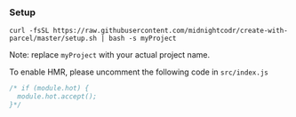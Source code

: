 ### Setup ###
```
curl -fsSL https://raw.githubusercontent.com/midnightcodr/create-with-parcel/master/setup.sh | bash -s myProject
```

Note: replace `myProject` with your actual project name.

To enable HMR, please uncomment the following code in `src/index.js`

```javascript
/* if (module.hot) {
  module.hot.accept();
}*/
```

